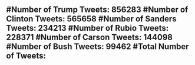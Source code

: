 #Number of Trump Tweets: 856283
#Number of Clinton Tweets: 565658
#Number of Sanders Tweets: 234213
#Number of Rubio Tweets: 228371
#Number of Carson Tweets: 144098
#Number of Bush Tweets: 99462
#Total Number of Tweets:  
---
